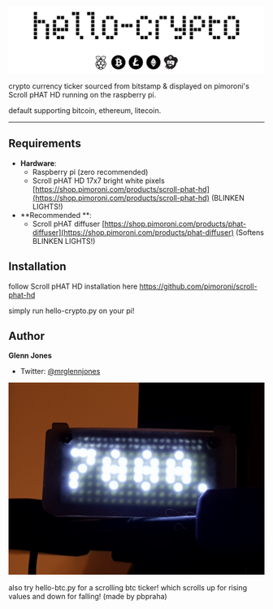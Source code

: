 ![hello-crypto](hellocryptologo.png)



crypto currency ticker sourced from bitstamp & displayed on pimoroni's Scroll pHAT HD running on the raspberry pi.

default supporting bitcoin, ethereum, litecoin.

----
## Requirements

* **Hardware**:
    - Raspberry pi (zero recommended)
    - Scroll pHAT HD  17x7 bright white pixels [https://shop.pimoroni.com/products/scroll-phat-hd](https://shop.pimoroni.com/products/scroll-phat-hd) (BLINKEN LIGHTS!)
* **Recommended **: 
    - Scroll pHAT diffuser [https://shop.pimoroni.com/products/phat-diffuser](https://shop.pimoroni.com/products/phat-diffuser) (Softens BLINKEN LIGHTS!)


## Installation

follow Scroll pHAT HD installation here https://github.com/pimoroni/scroll-phat-hd

simply run hello-crypto.py on your pi! 




## Author

**Glenn Jones**

* Twitter: [@mrglennjones](https://twitter.com/mrglennjones)



![hello-cryptoimg](20171115_112505.jpg)

also try hello-btc.py for a scrolling btc ticker! which scrolls up for rising values and down for falling! (made by pbpraha)








